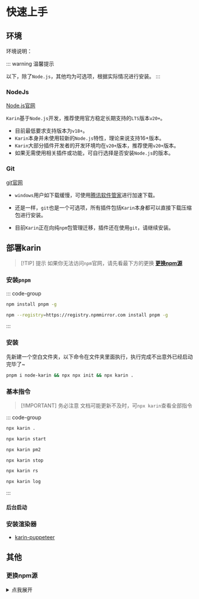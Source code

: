 # 快速上手

## 环境

环境说明：

::: warning 温馨提示

以下，除了`Node.js`，其他均为可选项，根据实际情况进行安装。
:::

### NodeJs <Badge type="danger" text="必装 " /> 

[Node.js官网][Node.js]

`Karin`基于`Node.js`开发，推荐使用官方稳定长期支持的`LTS`版本`v20+`。

- 目前最低要求支持版本为`v18+`。
- `Karin`本身并未使用较新的`Node.js`特性，理论来说支持16+版本。
- `Karin`大部分插件开发者的开发环境均在`v20+`版本，推荐使用`v20+`版本。
- 如果无需使用相关插件或功能，可自行选择是否安装`Node.js`的版本。

### Git <Badge type="danger" text="必装 " /> 

[git官网](https://git-scm.com/)

- `windows`用户如下载缓慢，可使用[腾讯软件管家][腾讯软件管家]进行加速下载。
- 还是一样，`git`也是一个可选项，所有插件包括`Karin`本身都可以直接下载压缩包进行安装。

- 目前`Karin`正在向纯`npm`包管理迁移，插件还在使用`git`，请继续安装。

## 部署karin

> [!TIP] 提示
> 如果你无法访问`npm`官网，请先看最下方的更换 [**更换npm源**](#更换npm源)

### 安装`pnpm`

::: code-group

```bash [官方源]
npm install pnpm -g
```

```bash [国内源]
npm --registry=https://registry.npmmirror.com install pnpm -g
```

:::

### 安装

先新建一个空白文件夹，以下命令在文件夹里面执行，执行完成不出意外已经启动完毕了~

```bash
pnpm i node-karin && npx npx init && npx karin .
```

### 基本指令

> [!IMPORTANT] 务必注意
> 文档可能更新不及时，可`npx karin`查看全部指令

::: code-group

```bash [前台启动]
npx karin .
```

```bash [前台启动]
npx karin start
```

```bash [后台启动]
npx karin pm2
```

```bash [后台停止]
npx karin stop
```

```bash [重启pm2]
npx karin rs
```

```bash [查看pm2日志]
npx karin log
```

:::

#### 后台启动

### 安装渲染器

- [karin-puppeteer](./render.md)

## 其他

### 更换npm源

<details>
  <summary>点我展开</summary>

::: warning 注意
如果你是中国大陆服务器，并且无法访问`npm`官方源，这里请务必更换为镜像源。
:::

- 查询当前镜像源

```bash
npm config get registry
```

- 更换镜像源

::: code-group

```bash [淘宝源]
npm config set registry https://registry.npmmirror.com
```

```bash [腾讯源]
# 在无法访问淘宝源的情况下，可以尝试使用腾讯源
npm config set registry https://mirrors.cloud.tencent.com/npm
```

```bash [官方源]
# 如果你需要恢复为官方源
npm config set registry https://registry.npmjs.org
```

:::

</details>


[Node.js]: https://nodejs.org/en
[腾讯软件管家]: https://sw.pcmgr.qq.com/1e05804bd17b358a8c88284df8331fcd/65fcde89/spcmgr/download/Git-2.44.0-64-bit.exe
[redis-windows]: https://github.com/redis-windows/redis-windows
